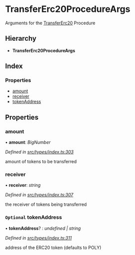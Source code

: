 # TransferErc20ProcedureArgs

Arguments for the [TransferErc20](../enums/_types_index_.proceduretype.md#transfererc20) Procedure

## Hierarchy

* **TransferErc20ProcedureArgs**

## Index

### Properties

* [amount](_types_index_.transfererc20procedureargs.md#amount)
* [receiver](_types_index_.transfererc20procedureargs.md#receiver)
* [tokenAddress](_types_index_.transfererc20procedureargs.md#optional-tokenaddress)

## Properties

### amount

• **amount**: _BigNumber_

_Defined in_ [_src/types/index.ts:303_](https://github.com/PolymathNetwork/polymath-sdk/blob/550676f/src/types/index.ts#L303)

amount of tokens to be transferred

### receiver

• **receiver**: _string_

_Defined in_ [_src/types/index.ts:307_](https://github.com/PolymathNetwork/polymath-sdk/blob/550676f/src/types/index.ts#L307)

the receiver of tokens being transferred

### `Optional` tokenAddress

• **tokenAddress**? : _undefined \| string_

_Defined in_ [_src/types/index.ts:311_](https://github.com/PolymathNetwork/polymath-sdk/blob/550676f/src/types/index.ts#L311)

address of the ERC20 token \(defaults to POLY\)

